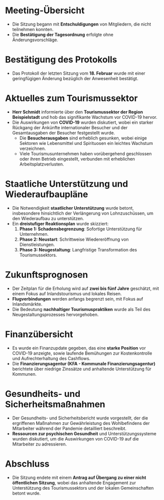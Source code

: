 # Meeting-Übersicht

- Die Sitzung begann mit **Entschuldigungen** von Mitgliedern, die nicht teilnehmen konnten.
- Die **Bestätigung der Tagesordnung** erfolgte ohne Änderungsvorschläge.

# Bestätigung des Protokolls

- Das Protokoll der letzten Sitzung vom **18. Februar** wurde mit einer geringfügigen Änderung bezüglich der Anwesenheit bestätigt.

# Aktuelles zum Tourismussektor

- **Herr Schmidt** informierte über den **Tourismussektor der Region Beispielstadt** und hob das signifikante Wachstum vor COVID-19 hervor.
- Die Auswirkungen von **COVID-19** wurden diskutiert, wobei ein starker Rückgang der Ankünfte internationaler Besucher und der Gesamtausgaben der Besucher festgestellt wurde.
  - Die **Besucherausgaben** sind erheblich gesunken, wobei einige Sektoren wie Lebensmittel und Spirituosen ein leichtes Wachstum verzeichnen.
  - Viele Tourismusunternehmen haben vorübergehend geschlossen oder ihren Betrieb eingestellt, verbunden mit erheblichen Arbeitsplatzverlusten.

# Staatliche Unterstützung und Wiederaufbaupläne

- Die Notwendigkeit **staatlicher Unterstützung** wurde betont, insbesondere hinsichtlich der Verlängerung von Lohnzuschüssen, um den Wiederaufbau zu unterstützen.
- Ein **dreistufiger Reaktionsplan** wurde skizziert:
  1. **Phase 1: Schadensbegrenzung**: Sofortige Unterstützung für Unternehmen.
  2. **Phase 2: Neustart**: Schrittweise Wiedereröffnung von Dienstleistungen.
  3. **Phase 3: Neugestaltung**: Langfristige Transformation des Tourismussektors.

# Zukunftsprognosen

- Der Zeitplan für die Erholung wird auf **zwei bis fünf Jahre** geschätzt, mit einem Fokus auf Inlandstourismus und lokales Reisen.
- **Flugverbindungen** werden anfangs begrenzt sein, mit Fokus auf Inlandsmärkte.
- Die Bedeutung **nachhaltiger Tourismuspraktiken** wurde als Teil des Neugestaltungsprozesses hervorgehoben.

# Finanzübersicht

- Es wurde ein Finanzupdate gegeben, das eine **starke Position** vor COVID-19 anzeigte, sowie laufende Bemühungen zur Kostenkontrolle und Aufrechterhaltung des Cashflows.
- Die **Finanzierungsagentur (KFA - Kommunale Finanzierungsagentur)** berichtete über niedrige Zinssätze und anhaltende Unterstützung für Kommunen.

# Gesundheits- und Sicherheitsmaßnahmen

- Der Gesundheits- und Sicherheitsbericht wurde vorgestellt, der die ergriffenen Maßnahmen zur Gewährleistung des Wohlbefindens der Mitarbeiter während der Pandemie detailliert beschreibt.
- **Ressourcen zur psychischen Gesundheit** und Unterstützungssysteme wurden diskutiert, um die Auswirkungen von COVID-19 auf die Mitarbeiter zu adressieren.

# Abschluss

- Die Sitzung endete mit einem **Antrag auf Übergang zu einer nicht öffentlichen Sitzung**, wobei das anhaltende Engagement zur Unterstützung des Tourismussektors und der lokalen Gemeinschaften betont wurde.
